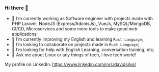 ### Hi there 👋

- 🔭 I’m currently working as Software engineer with projects made with PHP Laravel, NodeJS (Express/AdonisJs), VueJs, MySQL/MongoDB, CI/CD, Microservices and some more tools to make good web applications;
- 🌱 I’m currently improving my English and learning `Rust Language`;
- 👯 I’m looking to collaborate on projects made in `Rust Language`;
- 🤔 I’m looking for help with English Learning, conversation training, etc;
- 💬 Ask me about Linux or any things of tech, I love tech world!

My profile on LinkedIn: https://www.linkedin.com/in/srdavidsilva/
